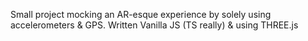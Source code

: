 Small project mocking an AR-esque experience by solely using accelerometers & GPS.
Written Vanilla JS (TS really) & using THREE.js
